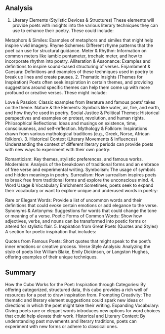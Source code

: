## Analysis
1. Literary Elements (Stylistic Devices & Structures)
   These elements will provide poets with insights into the various literary techniques they can use to enhance their poetry. These could include:

Metaphors & Similes: Examples of metaphors and similes that might help inspire vivid imagery.
Rhyme Schemes: Different rhyme patterns that the poet can use for structural guidance.
Meter & Rhythm: Information on common meters like iambic pentameter, trochaic meter, and how to incorporate rhythm into poetry.
Alliteration & Assonance: Examples and definitions to inspire sound-based structuring of verses.
Enjambment & Caesura: Definitions and examples of these techniques used in poetry to break up lines and create pauses.
2. Thematic Insights (Themes for Inspiration)
   Poets often seek inspiration in certain themes, and providing suggestions around specific themes can help them come up with more profound or creative verses. These might include:

Love & Passion: Classic examples from literature and famous poets’ takes on the theme.
Nature & the Elements: Symbols like water, air, fire, and earth, and how they’re used in poetry.
Social Justice & Political Themes: Historical perspectives and examples on protest, revolution, and human rights.
Philosophical Reflections: Ideas and musings on existence, time, consciousness, and self-reflection.
Mythology & Folklore: Inspirations drawn from various mythological traditions (e.g., Greek, Norse, African folklore).
3. Historical Context (Literary Movements & Influences)
   Understanding the context of different literary periods can provide poets with new ways to experiment with their own poetry:

Romanticism: Key themes, stylistic preferences, and famous works.
Modernism: Analysis of the breakdown of traditional forms and an embrace of free verse and experimental writing.
Symbolism: The usage of symbols and hidden meanings in poetry.
Surrealism: How surrealism inspires poets to break free from traditional forms and explore the unconscious mind.
4. Word Usage & Vocabulary Enrichment
   Sometimes, poets seek to expand their vocabulary or want to explore unique and underused words in poetry:

Rare or Elegant Words: Provide a list of uncommon words and their definitions that could evoke certain emotions or add elegance to the verse.
Synonyms & Antonyms: Suggestions for words that could change the tone or meaning of a verse.
Poetic Forms of Common Words: Show how adjectives, verbs, and nouns can be transformed into poetic forms or altered for stylistic flair.
5. Inspiration from Great Poets (Quotes and Styles)
   A section for poetic inspiration that includes:

Quotes from Famous Poets: Short quotes that might speak to the poet’s inner emotions or creative process.
Verse Style Analysis: Analyzing the style of poets like William Blake, Emily Dickinson, or Langston Hughes, offering examples of their unique techniques.

## Summary
How the Cubo Works for the Poet:
Inspiration through Categories: By offering categorized, structured data, this cubo provides a rich well of resources for a poet to draw inspiration from.
Prompting Creativity: The thematic and literary element suggestions could spark new ideas or directions in which the poet might take their writing.
Expanding Vocabulary: Giving poets rare or elegant words introduces new options for word choices that could help elevate their work.
Historical and Literary Context: By understanding past movements and literary traditions, poets can experiment with new forms or adhere to classical ones.